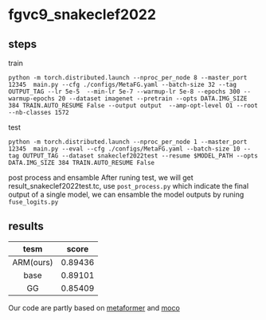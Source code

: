 # fgvc9_snakeclef2022
## steps
train
```
python -m torch.distributed.launch --nproc_per_node 8 --master_port 12345  main.py --cfg ./configs/MetaFG.yaml --batch-size 32 --tag OUTPUT_TAG --lr 5e-5  --min-lr 5e-7 --warmup-lr 5e-8 --epochs 300 --warmup-epochs 20 --dataset imagenet --pretrain --opts DATA.IMG_SIZE 384 TRAIN.AUTO_RESUME False --output output  --amp-opt-level O1 --root --nb-classes 1572
```
test
```
python -m torch.distributed.launch --nproc_per_node 1 --master_port 12345  main.py --eval --cfg ./configs/MetaFG.yaml --batch-size 10 --tag OUTPUT_TAG --dataset snakeclef2022test --resume $MODEL_PATH --opts DATA.IMG_SIZE 384 TRAIN.AUTO_RESUME False
```
post process and ensamble
After runing test, we will get result_snakeclef2022test.tc, use ``post_process.py`` which indicate the final output of a single model, we can ensamble the model outputs by runing ``fuse_logits.py``
## results
tesm | score
:----:|:-----:|
ARM(ours)|0.89436
base|0.89101
GG|0.85409

Our code are partly based on [metaformer](https://github.com/dqshuai/MetaFormer) and [moco](https://github.com/dqshuai/MetaFormer)
